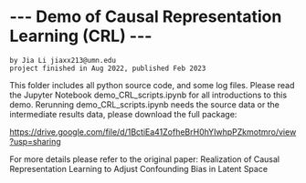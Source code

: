  # --- Demo of Causal Representation Learning (CRL) ---
    by Jia Li jiaxx213@umn.edu 
    project finished in Aug 2022, published Feb 2023

This folder includes all python source code, and some log files.
Please read the Jupyter Notebook demo_CRL_scripts.ipynb for all introductions to this demo.
Rerunning demo_CRL_scripts.ipynb needs the source data or the intermediate results data, please download the full package: 

https://drive.google.com/file/d/1BctiEa41ZofheBrH0hYIwhpPZkmotmro/view?usp=sharing

For more details please refer to the original paper: Realization of Causal Representation Learning to Adjust Confounding Bias in Latent Space
